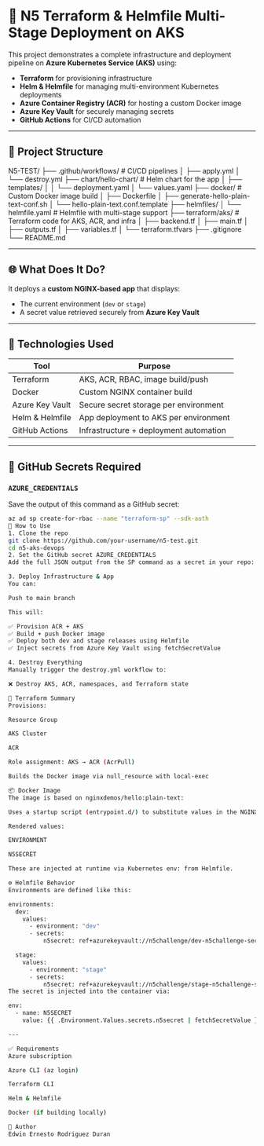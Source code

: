 # 🚀 N5 Terraform & Helmfile Multi-Stage Deployment on AKS

This project demonstrates a complete infrastructure and deployment pipeline on **Azure Kubernetes Service (AKS)** using:

- **Terraform** for provisioning infrastructure
- **Helm & Helmfile** for managing multi-environment Kubernetes deployments
- **Azure Container Registry (ACR)** for hosting a custom Docker image
- **Azure Key Vault** for securely managing secrets
- **GitHub Actions** for CI/CD automation

---

## 📁 Project Structure

N5-TEST/ ├── .github/workflows/ # CI/CD pipelines │ ├── apply.yml │ └── destroy.yml ├── chart/hello-chart/ # Helm chart for the app │ ├── templates/ │ │ └── deployment.yaml │ └── values.yaml ├── docker/ # Custom Docker image build │ ├── Dockerfile │ ├── generate-hello-plain-text-conf.sh │ └── hello-plain-text.conf.template ├── helmfiles/ │ └── helmfile.yaml # Helmfile with multi-stage support ├── terraform/aks/ # Terraform code for AKS, ACR, and infra │ ├── backend.tf │ ├── main.tf │ ├── outputs.tf │ ├── variables.tf │ └── terraform.tfvars ├── .gitignore └── README.md

---

## 🌐 What Does It Do?

It deploys a **custom NGINX-based app** that displays:

- The current environment (`dev` or `stage`)
- A secret value retrieved securely from **Azure Key Vault**

---

## 🧰 Technologies Used

| Tool            | Purpose                                |
|-----------------|----------------------------------------|
| Terraform       | AKS, ACR, RBAC, image build/push       |
| Docker          | Custom NGINX container build           |
| Azure Key Vault | Secure secret storage per environment  |
| Helm & Helmfile | App deployment to AKS per environment  |
| GitHub Actions  | Infrastructure + deployment automation |

---

## 🔐 GitHub Secrets Required

### `AZURE_CREDENTIALS`

Save the output of this command as a GitHub secret:

```bash
az ad sp create-for-rbac --name "terraform-sp" --sdk-auth
🚀 How to Use
1. Clone the repo
git clone https://github.com/your-username/n5-test.git
cd n5-aks-devops
2. Set the GitHub secret AZURE_CREDENTIALS
Add the full JSON output from the SP command as a secret in your repo: Settings → Secrets → Actions → New repository secret

3. Deploy Infrastructure & App
You can:

Push to main branch

This will:

✅ Provision ACR + AKS
✅ Build + push Docker image
✅ Deploy both dev and stage releases using Helmfile
✅ Inject secrets from Azure Key Vault using fetchSecretValue

4. Destroy Everything
Manually trigger the destroy.yml workflow to:

❌ Destroy AKS, ACR, namespaces, and Terraform state

🔧 Terraform Summary
Provisions:

Resource Group

AKS Cluster

ACR

Role assignment: AKS → ACR (AcrPull)

Builds the Docker image via null_resource with local-exec

📦 Docker Image
The image is based on nginxdemos/hello:plain-text:

Uses a startup script (entrypoint.d/) to substitute values in the NGINX config using env vars

Rendered values:

ENVIRONMENT

N5SECRET

These are injected at runtime via Kubernetes env: from Helmfile.

⚙️ Helmfile Behavior
Environments are defined like this:

environments:
  dev:
    values:
      - environment: "dev"
      - secrets:
          n5secret: ref+azurekeyvault://n5challenge/dev-n5challenge-secret

  stage:
    values:
      - environment: "stage"
      - secrets:
          n5secret: ref+azurekeyvault://n5challenge/stage-n5challenge-secret
The secret is injected into the container via:

env:
  - name: N5SECRET
    value: {{ .Environment.Values.secrets.n5secret | fetchSecretValue }}

---

✅ Requirements
Azure subscription

Azure CLI (az login)

Terraform CLI

Helm & Helmfile

Docker (if building locally)

👤 Author
Edwin Ernesto Rodriguez Duran